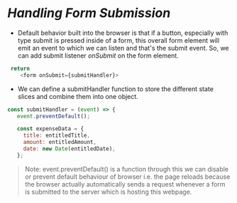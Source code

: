 # *Handling Form Submission*

- Default behavior built into the browser is that if a button, especially with type submit is pressed inside of a form, this overall form element will emit an event to which we can listen and that's the submit event. So, we can add submit listener *onSubmit* on the form element.

```JavaScript
 return 
    <form onSubmit={submitHandler}>
 ```

 - We can define a submitHandler function to store the different state slices and combine them into one object.

 ```JavaScript
 const submitHandler = (event) => {
    event.preventDefault();

    const expenseData = {
      title: entitledTitle,
      amount: entitledAmount,
      date: new Date(entitledDate),
    };
```

> Note: event.preventDefault() is a function through this we can disable or prevent default behaviour of browser i.e. the page reloads because the browser actually automatically sends a request whenever a form is submitted to the server which is hosting this webpage.
